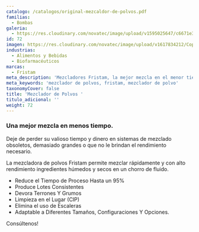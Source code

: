 ```yaml
---
catalogo: /catalogos/original-mezcaldor-de-polvos.pdf
familias:
  - Bombas
galeria:
  - https://res.cloudinary.com/novatec/image/upload/v1595025647/c6671e37-aed4-442a-bcdd-4d7908584dd1_tj1bgi.png
id: 72
imagen: https://res.cloudinary.com/novatec/image/upload/v1617834212/Copia_de_Dise%C3%B1o_sin_t%C3%ADtulo_98_ea1p6m.png
industrias:
  - Alimentos y Bebidas
  - Biofarmacéuticos
marcas:
  - Fristam
meta_description: 'Mezcladores Fristam, la mejor mezcla en el menor tiempo'
meta_keywords: 'mezclador de polvos, fristam, mezclador de polvo'
taxonomyCover: false
title: 'Mezclador de Polvos '
titulo_adicional: ''
weight: 72
---
```




### Una mejor mezcla en menos tiempo.

Deje de perder su valioso tiempo y dinero en sistemas de mezclado obsoletos, demasiado grandes o que no le brindan el rendimiento necesario.

La mezcladora de polvos Fristam permite mezclar rápidamente y con alto rendimiento ingredientes húmedos y secos en un chorro de fluido.

* Reduce el Tiempo de Proceso Hasta un 95%
* Produce Lotes Consistentes
* Devora Terrones Y Grumos
* Limpieza en el Lugar (CIP)
* Elimina el uso de Escaleras
* Adaptable a Diferentes Tamaños, Configuraciones Y Opciones.

Consúltenos!
